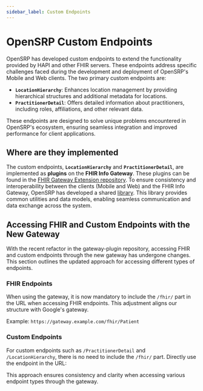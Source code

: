 ```yaml
---
sidebar_label: Custom Endpoints
---
```


# OpenSRP Custom Endpoints

OpenSRP has developed custom endpoints to extend the functionality provided by HAPI and other FHIR servers. These endpoints address specific challenges faced during the development and deployment of OpenSRP's Mobile and Web clients. The two primary custom endpoints are:

- **`LocationHierarchy`**: Enhances location management by providing hierarchical structures and additional metadata for locations.
- **`PractitionerDetail`**: Offers detailed information about practitioners, including roles, affiliations, and other relevant data.

These endpoints are designed to solve unique problems encountered in OpenSRP's ecosystem, ensuring seamless integration and improved performance for client applications.

## Where are they implemented

The custom endpoints, **`LocationHierarchy`** and **`PractitionerDetail`**, are implemented as **plugins** on the **FHIR Info Gateway**. These plugins can be found in the [FHIR Gateway Extension repository](https://github.com/onaio/fhir-gateway-extension).
To ensure consistency and interoperability between the clients (Mobile and Web) and the FHIR Info Gateway, OpenSRP has developed a shared [library](https://github.com/opensrp/fhir-common-utils). This library provides common utilities and data models, enabling seamless communication and data exchange across the system.

## Accessing FHIR and Custom Endpoints with the New Gateway

With the recent refactor in the gateway-plugin repository, accessing FHIR and custom endpoints through the new gateway has undergone changes. This section outlines the updated approach for accessing different types of endpoints.

### FHIR Endpoints

When using the gateway, it is now mandatory to include the `/fhir/` part in the URL when accessing FHIR endpoints. This adjustment aligns our structure with Google's gateway.

Example: `https://gateway.example.com/fhir/Patient`

### Custom Endpoints

For custom endpoints such as `/PractitionerDetail` and `/LocationHierarchy`, there is no need to include the `/fhir/` part. Directly use the endpoint in the URL:

This approach ensures consistency and clarity when accessing various endpoint types through the gateway.